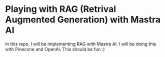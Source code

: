 # Playing with RAG (Retrival Augmented Generation) with Mastra AI

In this repo, I will be implementing RAG with Mastra AI. I will be doing this with Pinecone and OpenAi. This should be fun :)